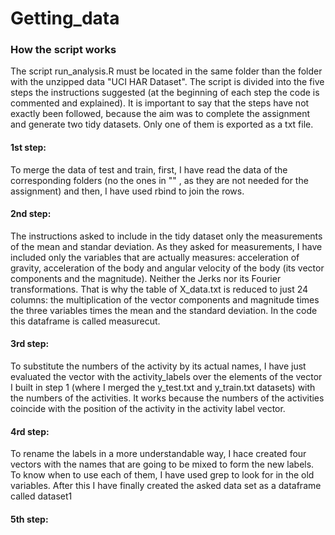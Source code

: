 # Getting_data
### How the script works
The script run_analysis.R must be located in the same folder than the folder with the unzipped data "UCI HAR Dataset".
The script is divided into the five steps the instructions suggested (at the beginning of each step the code is commented and explained). It is important to say that the steps have not exactly been followed, because the aim was to complete the assignment and generate two tidy datasets. Only one of them is exported as a txt file.
#### 1st step:
To merge the data of test and train, first, I have read the data of the corresponding folders (no the ones in "" , as they are not needed for the assignment) and then, I have used rbind to join the rows.
#### 2nd step:
The instructions asked to include in the tidy dataset only the measurements of the mean and standar deviation. As they asked for measurements, I have included only the variables that are actually measures: acceleration of gravity, acceleration of the body and angular velocity of the body (its vector components and the magnitude). Neither the Jerks nor its Fourier transformations. That is why the table of X_data.txt is reduced to just 24 columns: the multiplication of the vector components and magnitude times the three variables times the mean and the standard deviation. In the code this dataframe is called measurecut.
#### 3rd step:
To substitute the numbers of the activity by its actual names, I have just evaluated the vector with the activity_labels over the elements of the vector I built in step 1 (where I merged the y_test.txt and y_train.txt datasets) with the numbers of the activities. It works because the numbers of the activities coincide with the position of the activity in the activity label vector.
#### 4rd step:
To rename the labels in a more understandable way, I hace created four vectors with the names that are going to be mixed to form the new labels. To know when to use each of them, I have used grep to look for in the old variables. After this I have finally created the asked data set as a dataframe called dataset1
#### 5th step:
